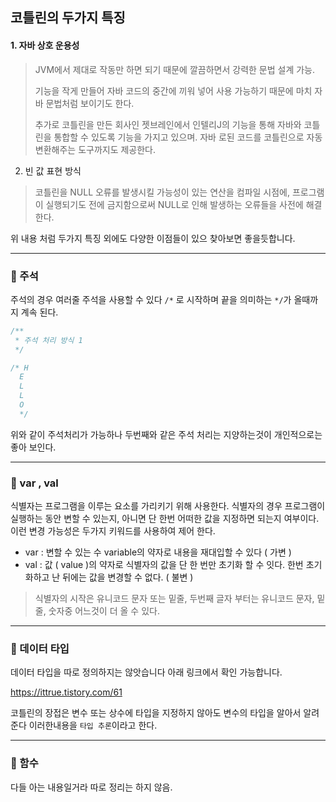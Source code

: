 ## 코틀린의 두가지 특징 

#### 1. 자바 상호 운용성
>  JVM에서 제대로 작동만 하면 되기 때문에 깔끔하면서 강력한 문법 설계 가능.
> 
> 기능을 작게 만들어 자바 코드의 중간에 끼워 넣어 사용 가능하기 때문에 마치 자바 문법처럼 보이기도 한다.
> 
> 추가로 코틀린을 만든 회사인 젯브레인에서 인텔리J의 기능을 통해 자바와 코틀린을 통합할 수 있도록 기능을 가지고 있으며. 자바
> 로된 코드를 코틀린으로 자동 변환해주는 도구까지도 제공한다. 



2. 빈 값 표현 방식
> 코틀린을 NULL 오류를 발생시킬 가능성이 있는 연산을  컴파일 시점에, 프로그램이 실행되기도 전에 금지함으로써 NULL로 인해 발생하는
> 오류들을 사전에 해결한다.


위 내용 처럼 두가지 특징 외에도 다양한 이점들이 있으 찾아보면 좋을듯합니다.

---

### 📌 주석

주석의 경우 여러줄 주석을 사용할 수 있다 `/*` 로 시작하며 끝을 의미하는 `*/`가 올때까지 계속 된다.

```kotlin
/**
 * 주석 처리 방식 1
 */

/* H
  E
  L
  L
  O
  */

```

위와 같이 주석처리가 가능하나 두번째와 같은 주석 처리는 지양하는것이 개인적으로는 좋아 보인다.

---

### 📌 var , val

식별자는 프로그램을 이루는 요소를 가리키기 위해 사용한다.  식별자의 경우 프로그램이 실행하는 동안 변할 수 있는지, 아니면 단 한번
어떠한 값을 지정하면 되는지 여부이다. 이런 변경 가능성은 두가지 키워드를 사용하여 제어 한다.

- var : 변할 수 있는 수 variable의 약자로 내용을 재대입할 수 있다 ( 가변 )
- val : 값 ( value )의 약자로 식별자의 값을 단 한 번만 초기화 할 수 잇다. 한번 초기화하고 난 뒤에는 값을 변경할 수 없다. ( 불변 )

> 식별자의 시작은 유니코드 문자 또는 밑줄, 두번째 글자 부터는 유니코드 문자, 밑줄, 숫자중 어느것이 더 올 수 있다.
 

---

### 📌 데이터 타입 

데이터 타입을 따로 정의하지는 않앗습니다 아래 링크에서 확인 가능합니다.

https://ittrue.tistory.com/61

코틀린의 장접은 변수 또는 상수에 타입을 지정하지 않아도 변수의 타입을 알아서 알려준다 
이러한내용을 `타입 추론`이라고 한다.

---

### 📌 함수

다들 아는 내용일거라 따로 정리는 하지 않음.

